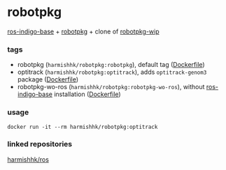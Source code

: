 # robotpkg

[ros-indigo-base](https://registry.hub.docker.com/u/harmishhk/ros/) + [robotpkg](http://robotpkg.openrobots.org/) + clone of [robotpkg-wip](http://robotpkg.openrobots.org/robotpkg-wip.html)

### tags

- robotpkg (```harmishhk/robotpkg:robotpkg```), default tag ([Dockerfile](https://github.com/harmishhk/boxes/blob/master/docker/robotpkg/robotpkg/Dockerfile))
- optitrack (```harmishhk/robotpkg:optitrack```), adds ```optitrack-genom3``` package ([Dockerfile](https://github.com/harmishhk/boxes/blob/master/docker/robotpkg/optitrack/Dockerfile))
- robotpkg-wo-ros (```harmishhk/robotpkg:robotpkg-wo-ros```), without [ros-indigo-base](https://registry.hub.docker.com/u/harmishhk/ros/) installation ([Dockerfile](https://github.com/harmishhk/boxes/blob/master/docker/robotpkg/robotpkg-wo-ros/Dockerfile))

### usage
```docker run -it --rm harmishhk/robotpkg:optitrack```

### linked repositories
[harmishhk/ros](https://registry.hub.docker.com/u/harmishhk/ros/)
